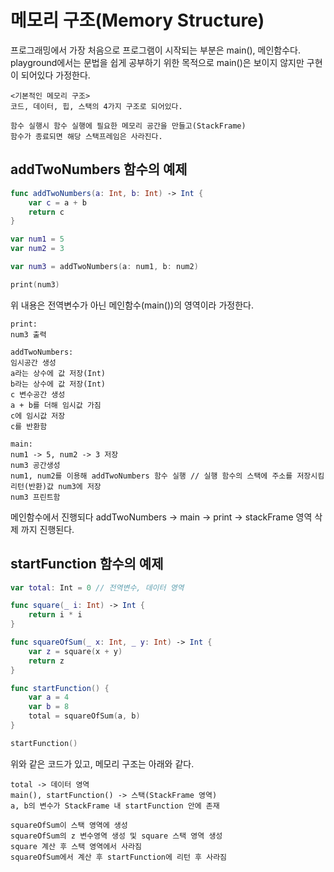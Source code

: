 # 메모리 구조(Memory Structure)
프로그래밍에서 가장 처음으로 프로그램이 시작되는 부분은 main(), 메인함수다. <br>
playground에서는 문법을 쉽게 공부하기 위한 목적으로 main()은 보이지 않지만 구현이 되어있다 가정한다.<br>
```text
<기본적인 메모리 구조>
코드, 데이터, 힙, 스택의 4가지 구조로 되어있다.

함수 실행시 함수 실행에 필요한 메모리 공간을 만들고(StackFrame)
함수가 종료되면 해당 스택프레임은 사라진다.
```
## addTwoNumbers 함수의 예제
```swift
func addTwoNumbers(a: Int, b: Int) -> Int {
    var c = a + b
    return c
}

var num1 = 5
var num2 = 3

var num3 = addTwoNumbers(a: num1, b: num2)

print(num3)
```
위 내용은 전역변수가 아닌 메인함수(main())의 영역이라 가정한다.
```text
print:
num3 출력

addTwoNumbers:
임시공간 생성
a라는 상수에 값 저장(Int)
b라는 상수에 값 저장(Int)
c 변수공간 생성
a + b를 더해 임시값 가짐
c에 임시값 저장
c를 반환함

main:
num1 -> 5, num2 -> 3 저장
num3 공간생성
num1, num2를 이용해 addTwoNumbers 함수 실행 // 실행 함수의 스택에 주소를 저장시킴
리턴(반환)값 num3에 저장
num3 프린트함
```
메인함수에서 진행되다 addTwoNumbers -> main -> print -> stackFrame 영역 삭제 까지 진행된다.

## startFunction 함수의 예제
```swift
var total: Int = 0 // 전역변수, 데이터 영역

func square(_ i: Int) -> Int {
    return i * i
}

func squareOfSum(_ x: Int, _ y: Int) -> Int {
    var z = square(x + y)
    return z
}

func startFunction() {
    var a = 4
    var b = 8
    total = squareOfSum(a, b)
}

startFunction()
```
위와 같은 코드가 있고, 메모리 구조는 아래와 같다.
```text
total -> 데이터 영역
main(), startFunction() -> 스택(StackFrame 영역)
a, b의 변수가 StackFrame 내 startFunction 안에 존재

squareOfSum이 스택 영역에 생성
squareOfSum의 z 변수영역 생성 및 square 스택 영역 생성
square 계산 후 스택 영역에서 사라짐
squareOfSum에서 계산 후 startFunction에 리턴 후 사라짐
```